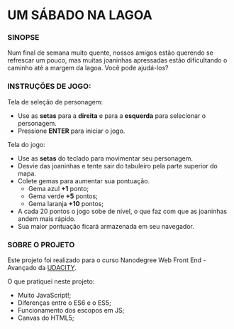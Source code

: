 # UM SÁBADO NA LAGOA

### SINOPSE
Num final de semana muito quente, nossos amigos estão querendo se refrescar um pouco, mas muitas joaninhas apressadas estão dificultando o caminho até a margem da lagoa. Você pode ajudá-los?

### INSTRUÇÕES DE JOGO:

Tela de seleção de personagem:
- Use as **setas** para a **direita** e para a **esquerda** para selecionar o personagem.
- Pressione **ENTER** para iniciar o jogo.

Tela do jogo:
- Use as **setas** do teclado para movimentar seu personagem.
- Desvie das joaninhas e tente sair do tabuleiro pela parte superior do mapa.
- Colete gemas para aumentar sua pontuação.
    - Gema azul **+1** ponto;
    - Gema verde **+5** pontos;
    - Gema laranja **+10** pontos;
- A cada 20 pontos o jogo sobe de nível, o que faz com que as joaninhas andem mais rápido.
- Sua maior pontuação ficará armazenada em seu navegador.

### SOBRE O PROJETO
Este projeto foi realizado para o curso Nanodegree Web Front End - Avançado da [UDACITY](https://www.udacity.com/).

O que pratiquei neste projeto:
- Muito JavaScript!;
- Diferenças entre o ES6 e o ES5;
- Funcionamento dos escopos em JS;
- Canvas do HTML5;